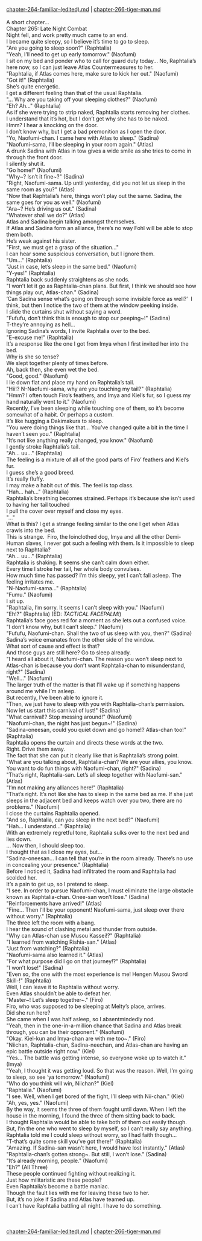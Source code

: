 [chapter-264-familiar-(edited).md](./chapter-264-familiar-(edited).md) | [chapter-266-tiger-man.md](./chapter-266-tiger-man.md) <br/>
<br/>
A short chapter…<br/>
Chapter 265: Late Night Combat<br/>
Night fell, and work pretty much came to an end.<br/>
I became quite sleepy, so I believe it’s time to go to sleep.<br/>
"Are you going to sleep soon?" (Raphtalia)<br/>
"Yeah, I’ll need to get up early tomorrow." (Naofumi)<br/>
I sit on my bed and ponder who to call for guard duty today… No, Raphtalia’s here now, so I can just leave Atlas Countermeasures to her.<br/>
"Raphtalia, if Atlas comes here, make sure to kick her out." (Naofumi)<br/>
"Got it!" (Raphtalia)<br/>
She’s quite energetic.<br/>
I get a different feeling than that of the usual Raphtalia.<br/>
"… Why are you taking off your sleeping clothes?" (Naofumi)<br/>
"Eh? Ah…" (Raphtalia)<br/>
As if she were trying to strip naked, Raphtalia starts removing her clothes.<br/>
I understand that it’s hot, but I don’t get why she has to be naked.<br/>
Hmm? I hear a knocking on the door.<br/>
I don’t know why, but I get a bad premonition as I open the door.<br/>
"Yo, Naofumi-chan. I came here with Atlas to sleep." (Sadina)<br/>
"Naofumi-sama, I’ll be sleeping in your room again." (Atlas)<br/>
A drunk Sadina with Atlas in tow gives a wide smile as she tries to come in through the front door.<br/>
I silently shut it.<br/>
"Go home!" (Naofumi)<br/>
"Why~? Isn’t it fine~?" (Sadina)<br/>
"Right, Naofumi-sama. Up until yesterday, did you not let us sleep in the same room as you?" (Atlas)<br/>
"Now that Raphtalia’s here, things won’t play out the same. Sadina, the same goes for you as well." (Naofumi)<br/>
"Ara~? He’s driving us out." (Sadina)<br/>
"Whatever shall we do?" (Atlas)<br/>
Atlas and Sadina begin talking amongst themselves.<br/>
If Atlas and Sadina form an alliance, there’s no way Fohl will be able to stop them both.<br/>
He’s weak against his sister.<br/>
"First, we must get a grasp of the situation…"<br/>
I can hear some suspicious conversation, but I ignore them.<br/>
"Um…" (Raphtalia)<br/>
"Just in case, let’s sleep in the same bed." (Naofumi)<br/>
"Y-yes!" (Raphtalia)<br/>
Raphtalia back suddenly straightens as she nods.<br/>
"I won’t let it go as Raphtalia-chan plans. But first, I think we should see how things play out, Atlas-chan." (Sadina)<br/>
‘Can Sadina sense what’s going on through some invisible force as well?’  I think, but then I notice the two of them at the window peeking inside.<br/>
I slide the curtains shut without saying a word.<br/>
"Fufufu, don’t think this is enough to stop our peeping~!" (Sadina)<br/>
T-they’re annoying as hell…<br/>
Ignoring Sadina’s words, I invite Raphtalia over to the bed.<br/>
"E-excuse me!" (Raphtalia)<br/>
It’s a response like the one I got from Imya when I first invited her into the bed.<br/>
Why is she so tense?<br/>
We slept together plenty of times before.<br/>
Ah, back then, she even wet the bed.<br/>
"Good, good." (Naofumi)<br/>
I lie down flat and place my hand on Raphtalia’s tail.<br/>
"Hii!? N-Naofumi-sama, why are you touching my tail?" (Raphtalia)<br/>
"Hmm? I often touch Firo’s feathers, and Imya and Kiel’s fur, so I guess my hand naturally went to it." (Naofumi)<br/>
Recently, I’ve been sleeping while touching one of them, so it’s become somewhat of a habit. Or perhaps a custom.<br/>
It’s like hugging a Dakimakura to sleep.<br/>
"You were doing things like that… You’ve changed quite a bit in the time I haven’t seen you." (Raphtalia)<br/>
"It’s not like anything really changed, you know." (Naofumi)<br/>
I gently stroke Raphtalia’s tail.<br/>
"Ah… uu…" (Raphtalia)<br/>
The feeling is a mixture of all of the good parts of Firo’ feathers and Kiel’s fur.<br/>
I guess she’s a good breed.<br/>
It’s really fluffy.<br/>
I may make a habit out of this. The feel is top class.<br/>
"Hah… hah…" (Raphtalia)<br/>
Raphtalia’s breathing becomes strained. Perhaps it’s because she isn’t used to having her tail touched<br/>
I pull the cover over myself and close my eyes.<br/>
"…"<br/>
What is this? I get a strange feeling similar to the one I get when Atlas crawls into the bed.<br/>
This is strange.  Firo, the loinclothed dog, Imya and all the other Demi-Human slaves, I never got such a feeling with them. Is it impossible to sleep next to Raphtalia?<br/>
"Ah… uu…" (Raphtalia)<br/>
Raphtalia is shaking. It seems she can’t calm down either.<br/>
Every time I stroke her tail, her whole body convulses.<br/>
How much time has passed? I’m this sleepy, yet I can’t fall asleep. The feeling irritates me.<br/>
"N-Naofumi-sama…" (Raphtalia)<br/>
"Fumu." (Naofumi)<br/>
I sit up.<br/>
"Raphtalia, I’m sorry. It seems I can’t sleep with you." (Naofumi)<br/>
"Eh!?" (Raphtalia) (ED: *TACTICAL FACEPALM!*)<br/>
Raphtalia’s face goes red for a moment as she lets out a confused voice.<br/>
"I don’t know why, but I can’t sleep." (Naofumi)<br/>
"Fufufu, Naofumi-chan. Shall the two of us sleep with you, then?" (Sadina)<br/>
Sadina’s voice emanates from the other side of the window.<br/>
What sort of cause and effect is that?<br/>
And those guys are still here? Go to sleep already.<br/>
"I heard all about it, Naofumi-chan. The reason you won’t sleep next to Atlas-chan is because you don’t want Raphtalia-chan to misunderstand, right?" (Sadina)<br/>
"Well…" (Naofumi)<br/>
The larger truth of the matter is that I’ll wake up if something happens around me while I’m asleep.<br/>
But recently, I’ve been able to ignore it.<br/>
"Then, we just have to sleep with you with Raphtalia-chan’s permission. Now let us start this carnival of lust!" (Sadina)<br/>
"What carnival!? Stop messing around!" (Naofumi)<br/>
"Naofumi-chan, the night has just begun~!" (Sadina)<br/>
"Sadina-oneesan, could you quiet down and go home!? Atlas-chan too!" (Raphtalia)<br/>
Raphtalia opens the curtain and directs these words at the two.<br/>
Right. Drive them away.<br/>
The fact that she can put it clearly like that is Raphtalia’s strong point.<br/>
"What are you talking about, Raphtalia-chan? We are your allies, you know. You want to do fun things with Naofumi-chan, right?" (Sadina)<br/>
"That’s right, Raphtalia-san. Let’s all sleep together with Naofumi-san." (Atlas)<br/>
"I’m not making any alliances here!" (Raphtalia)<br/>
"That’s right. It’s not like she has to sleep in the same bed as me. If she just sleeps in the adjacent bed and keeps watch over you two, there are no problems." (Naofumi)<br/>
I close the curtains Raphtalia opened.<br/>
"And so, Raphtalia, can you sleep in the next bed?" (Naofumi)<br/>
"Hah… I understand…" (Raphtalia)<br/>
With an extremely regretful tone, Raphtalia sulks over to the next bed and lies down.<br/>
… Now then, I should sleep too.<br/>
I thought that as I close my eyes, but…<br/>
"Sadina-oneesan… I can tell that you’re in the room already. There’s no use in concealing your presence." (Raphtalia)<br/>
Before I noticed it, Sadina had infiltrated the room and Raphtalia had scolded her.<br/>
It’s a pain to get up, so I pretend to sleep.<br/>
"I see. In order to pursue Naofumi-chan, I must eliminate the large obstacle known as Raphtalia-chan. Onee-san won’t lose." (Sadina)<br/>
"Reinforcements have arrived!" (Atlas)<br/>
"Fine… Then I’ll be your opponent! Naofumi-sama, just sleep over there without worry." (Raphtalia)<br/>
The three left the room with a bang.<br/>
I hear the sound of clashing metal and thunder from outside.<br/>
"Why can Atlas-chan use Musou Kassei!?" (Raphtalia)<br/>
"I learned from watching Rishia-san." (Atlas)<br/>
"Just from watching?" (Raphtalia)<br/>
"Naofumi-sama also learned it." (Atlas)<br/>
"For what purpose did I go on that journey!?" (Raphtalia)<br/>
"I won’t lose!" (Sadina)<br/>
"Even so, the one with the most experience is me! Hengen Musou Sword Skill-!" (Raphtalia)<br/>
Well, I can leave it to Raphtalia without worry.<br/>
Even Atlas shouldn’t be able to defeat her.<br/>
"Master~! Let’s sleep together~." (Firo)<br/>
Firo, who was supposed to be sleeping at Melty’s place, arrives.<br/>
Did she run here?<br/>
She came when I was half asleep, so I absentmindedly nod.<br/>
"Yeah, then in the one-in-a-million chance that Sadina and Atlas break through, you can be their opponent." (Naofumi)<br/>
"Okay. Kiel-kun and Imya-chan are with me too~." (Firo)<br/>
"Niichan, Raphtalia-chan, Sadina-neechan, and Atlas-chan are having an epic battle outside right now." (Kiel)<br/>
"Yes… The battle was getting intense, so everyone woke up to watch it." (Imya)<br/>
"Yeah, I thought it was getting loud. So that was the reason. Well, I’m going to sleep, so see ‘ya tomorrow." (Naofumi)<br/>
"Who do you think will win, Niichan?" (Kiel)<br/>
"Raphtalia." (Naofumi)<br/>
"I see. Well, when I get bored of the fight, I’ll sleep with Nii-chan." (Kiel)<br/>
"Ah, yes, yes." (Naofumi)<br/>
By the way, it seems the three of them fought until dawn. When I left the house in the morning, I found the three of them sitting back to back.<br/>
I thought Raphtalia would be able to take both of them out easily though.<br/>
But, I’m the one who went to sleep by myself, so I can’t really say anything.<br/>
Raphtalia told me I could sleep without worry, so I had faith though…<br/>
"T-that’s quite some skill you’ve got there!" (Raphtalia)<br/>
"Amazing. If Sadina-san wasn’t here, I would have lost instantly." (Atlas)<br/>
"Raphtalia-chan’s gotten strong~. But still, I won’t lose." (Sadina)<br/>
"It’s already morning, people." (Naofumi)<br/>
"Eh?" (All Three)<br/>
These people continued fighting without realizing it.<br/>
Just how militaristic are these people?<br/>
Even Raphtalia’s become a battle maniac.<br/>
Though the fault lies with me for leaving these two to her.<br/>
But, it’s no joke if Sadina and Atlas have teamed up.<br/>
I can’t have Raphtalia battling all night. I have to do something.<br/>
<br/>
<br/> <br/>
[chapter-264-familiar-(edited).md](./chapter-264-familiar-(edited).md) | [chapter-266-tiger-man.md](./chapter-266-tiger-man.md) <br/>

